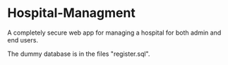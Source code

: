 # Hospital-Managment
A completely secure web app for managing a hospital for both admin and end users. 

The dummy database is in the files "register.sql".

